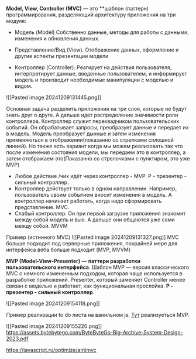 **Model, View, Controller (MVC)** — это **шаблон (паттерн) программирования, разделяющий архитектуру приложения на три модуля:

- Модель (Model) Собственно данные, методы для работы с данными, изменения и обновления данных.

- Представление/Вид (View). Отображение данных, оформление и другие аспекты презентации модели

- Контроллер (Controller). Реагирует на действия пользователя, интерпретирует данные, введенные пользователем, и информирует модель и производит необходимые манипуляции с моделью и видом.
  
![[Pasted image 20241209131445.png]]
  
Основная задача разделить приложения на три слоя, которые не будут знать друг о друге. А дальше идет распределение значимости роли контроллера.
Контроллер служит перехвадчиком пользовательских событий. Он обрабатывает запросы, преобразует данные и передает их в модель. Модель преобразует дынные и  затем изменения применяються в отображении(показанно со стрелками сплошной линией). Но также есть вариант когда мы можем реализовать так что после изменения состояния модели, мы передаем это в контроллер, а затем отображаем это(Показанно со стрелочками с пунктиром, это уже MVP)
- Любое действие /чих идёт через контроллер - MVP. Р - презентер - сильный контроллер.
- Контроллер действует только в одном направлении. Например, пользователь своим событием вносит изменения в модель. А контроллер начинает работать, когда надо сформировать представление. MVC.
- Слабый контроллер. Он при первой загрузке приложения знакомит между собой модель и вью. А дальше они общаются уже сами между собой. MVVM

Пример (истинного MVC)
![[Pasted image 20241209131327.png]]
MVC больше подходит под серверные приложения, покрайней мере для интерфейса веба больше  подходит (MVP, MVVM)

**MVP (Model-View-Presenter)** — **паттерн разработки пользовательского интерфейса**. Шаблон MVP — версия классического MVC с немного измененным подходом, которая чаще используется в разработке приложений. Presenter, который заменяет Controller менее связан с моделью и работает, как функциональная прослойка. **Р - презентер - сильный контроллер**.

![[Pasted image 20241209154118.png]]

Пример реализации to do листа на ванильном js. [Тут](https://github.com/arshcherbakov/to-do-mvc) реализуеться MVP.

![[Pasted image 20241209155220.png]]
https://assets.bytebytego.com/ByteByteGo-Big-Archive-System-Design-2023.pdf


https://javascript.ru/optimize/antimvc

